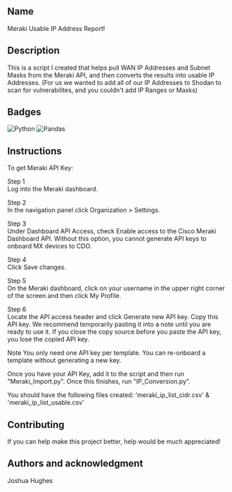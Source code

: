 ## Name
Meraki Usable IP Address Report! 

## Description
This is a script I created that helps pull WAN IP Addresses and Subnet Masks from the Meraki API, and then converts the results into usable IP Addresses. (For us we wanted to add all of our IP Addresses to Shodan to scan for vulnerabilites, and you couldn't add IP Ranges or Masks) 

## Badges

![Python](https://img.shields.io/badge/Python-%F0%9F%90%8D-brightgreen)
![Pandas](https://img.shields.io/badge/Pandas-%F0%9F%90%BC-brightgreen)


## Instructions
To get Meraki API Key: 

Step 1	
Log into the Meraki dashboard.

Step 2	
In the navigation panel click Organization > Settings.

Step 3	
Under Dashboard API Access, check Enable access to the Cisco Meraki Dashboard API. Without this option, you cannot generate API keys to onboard MX devices to CDO.

Step 4	
Click Save changes.

Step 5	
On the Meraki dashboard, click on your username in the upper right corner of the screen and then click My Profile.

Step 6	
Locate the API access header and click Generate new API key. Copy this API key. We recommend temporarily pasting it into a note until you are ready to use it. If you close the copy source before you paste the API key, you lose the copied API key.

Note
You only need one API key per template. You can re-onboard a template without generating a new key.

Once you have your API Key, add it to the script and then run "Meraki_Import.py". Once this finishes, run "IP_Conversion.py".

You should have the following files created: 
'meraki_ip_list_cidr.csv' & 'meraki_ip_list_usable.csv'

## Contributing
If you can help make this project better, help would be much appreciated! 

## Authors and acknowledgment
Joshua Hughes


